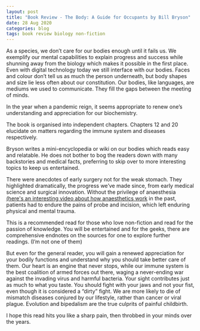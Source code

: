 ```yaml
---
layout: post
title: "Book Review - The Body: A Guide for Occupants by Bill Bryson"
date: 28 Aug 2020
categories: blog
tags: book review biology non-fiction
---
```


As a species, we don’t care for our bodies enough until it fails us. We exemplify our mental capabilities to explain progress and success while shunning away from the biology which makes it possible in the first place. Even with digital technology today we still interface with our bodies. Faces and colour don’t tell us as much the person underneath, but body shapes and size lie less often about our constitution. Our bodies, like languages, are mediums we used to communicate. They fill the gaps between the meeting of minds.

In the year when a pandemic reign, it seems appropriate to renew one’s understanding and appreciation for our biochemistry. 

The book is organised into independent chapters. Chapters 12 and 20 elucidate on matters regarding the immune system and diseases respectively.

Bryson writes a mini-encyclopedia or wiki on our bodies which reads easy and relatable. He does not bother to bog the readers down with many backstories and medical facts, preferring to skip over to more interesting topics to keep us entertained.

There were anecdotes of early surgery not for the weak stomach. They highlighted dramatically, the progress we’ve made since, from early medical science and surgical innovation. Without the privilege of anaesthesia [(here's an interesting video about how anaesthetics work](https://youtu.be/B_tTymvDWXk) in the past, patients had to endure the pains of probe and incision, which left enduring physical and mental trauma.  

This is a recommended read for those who love non-fiction and read for the passion of knowledge. You will be entertained and for the geeks, there are comprehensive endnotes on the sources for one to explore further readings. (I’m not one of them)

But even for the general reader, you will gain a renewed appreciation for your bodily functions and understand why you should take better care of them. Our heart is an engine that never stops, while our immune system is the best coalition of armed forces out there, waging a never-ending war against the invading virus and harmful bacteria. Your sight contributes just as much to what you taste. You should fight with your jaws and not your fist, even though it is considered a “dirty” fight. We are more likely to die of mismatch diseases conjured by our lifestyle, rather than cancer or viral plague. Evolution and bipedalism are the true culprits of painful childbirth. 

I hope this read hits you like a sharp pain, then throbbed in your minds over the years.